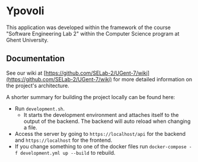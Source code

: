 # Ypovoli

This application was developed within the framework of the course "Software Engineering Lab 2" within the Computer Science program at Ghent University.

## Documentation

See our wiki at [https://github.com/SELab-2/UGent-7/wiki](https://github.com/SELab-2/UGent-7/wiki) for more detailed information on the project's architecture.

A shorter summary for building the project locally can be found here:
- Run `development.sh`.
    - It starts the development environment and attaches itself to the output of the backend. The backend will auto reload when changing a file.
- Access the server by going to `https://localhost/api` for the backend and `https://localhost` for the frontend.
- If you change something to one of the docker files run `docker-compose -f development.yml up --build` to rebuild.
